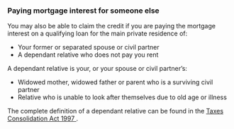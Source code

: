 ###  **Paying mortgage interest for someone else**

You may also be able to claim the credit if you are paying the mortgage
interest on a qualifying loan for the main private residence of:

  * Your former or separated spouse or civil partner 
  * A dependant relative who does not pay you rent 

A dependant relative is your, or your spouse or civil partner’s:

  * Widowed mother, widowed father or parent who is a surviving civil partner 
  * Relative who is unable to look after themselves due to old age or illness 

The complete definition of a dependant relative can be found in the [ Taxes
Consolidation Act 1997
](https://www.irishstatutebook.ie/eli/1997/act/39/section/466/enacted/en/index.html)
.
